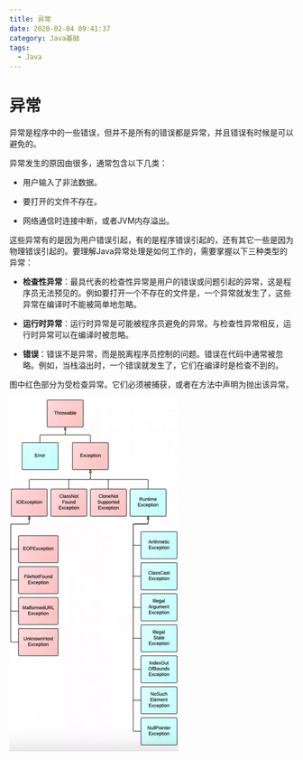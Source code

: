 ```yaml
---
title: 异常
date: 2020-02-04 09:41:37
category: Java基础
tags: 
  - Java
---
```


# 异常

异常是程序中的一些错误，但并不是所有的错误都是异常，并且错误有时候是可以避免的。

异常发生的原因由很多，通常包含以下几类：

- 用户输入了非法数据。

- 要打开的文件不存在。

- 网络通信时连接中断，或者JVM内存溢出。

这些异常有的是因为用户错误引起，有的是程序错误引起的，还有其它一些是因为物理错误引起的。要理解Java异常处理是如何工作的，需要掌握以下三种类型的异常：

- **检查性异常**：最具代表的检查性异常是用户的错误或问题引起的异常，这是程序员无法预见的。例如要打开一个不存在的文件是，一个异常就发生了，这些异常在编译时不能被简单地忽略。

- **运行时异常**：运行时异常是可能被程序员避免的异常。与检查性异常相反，运行时异常可以在编译时被忽略。

- **错误**：错误不是异常，而是脱离程序员控制的问题。错误在代码中通常被忽略。例如，当栈溢出时，一个错误就发生了，它们在编译时是检查不到的。

图中红色部分为受检查异常。它们必须被捕获，或者在方法中声明为抛出该异常。

![Java异常类](/images/Java异常/Java异常类.png)
